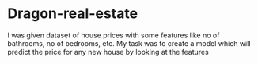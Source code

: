 # Dragon-real-estate
I was given dataset of house prices with some features like no of bathrooms, no of bedrooms, etc. My task was to create a model which will predict the price for any new house by looking at the features

